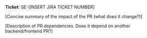 **Ticket**: SE-[INSERT JIRA TICKET NUMBER]

[Concise summary of the impact of the PR (what does it change?)]

[Description of PR dependencies. Does it depend on another backend/frontend PR?]
